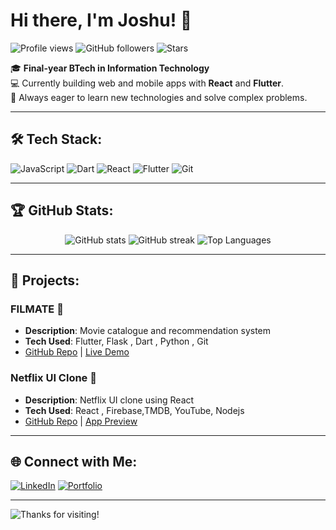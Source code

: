 # Hi there, I'm Joshu! 👋

![Profile views](https://komarev.com/ghpvc/?username=YourGitHubUsername&color=blue)
![GitHub followers](https://img.shields.io/github/followers/YourGitHubUsername?label=Follow&style=social)
![Stars](https://img.shields.io/github/stars/YourGitHubUsername?affiliations=OWNER&style=social)

🎓 **Final-year BTech in Information Technology**  
💻 Currently building web and mobile apps with **React** and **Flutter**.  
🌱 Always eager to learn new technologies and solve complex problems.

---
 
## 🛠️ Tech Stack:
![JavaScript](https://img.shields.io/badge/JavaScript-%23323330.svg?style=flat&logo=javascript&logoColor=%23F7DF1E)
![Dart](https://img.shields.io/badge/Dart-%230175C2.svg?style=flat&logo=dart&logoColor=white)
![React](https://img.shields.io/badge/React-%2320232a.svg?style=flat&logo=react&logoColor=%2361DAFB)
![Flutter](https://img.shields.io/badge/Flutter-%2302569B.svg?style=flat&logo=flutter&logoColor=white)
![Git](https://img.shields.io/badge/Git-%23F05033.svg?style=flat&logo=git&logoColor=white)


---

## 🏆 GitHub Stats:
<div align="center">
  <img src="https://github-readme-stats.vercel.app/api?username=YourGitHubUsername&show_icons=true&theme=radical" alt="GitHub stats" />
  <img src="https://github-readme-streak-stats.herokuapp.com/?user=YourGitHubUsername&theme=radical" alt="GitHub streak" />
  <img src="https://github-readme-stats.vercel.app/api/top-langs/?username=YourGitHubUsername&layout=compact&theme=radical" alt="Top Languages" />
</div>

---

## 🔧 Projects:
### FILMATE 📱
- **Description**: Movie catalogue and recommendation system 
- **Tech Used**: Flutter, Flask , Dart , Python , Git 
- [GitHub Repo](link) | [Live Demo](link)

###  Netflix UI Clone  🚀
- **Description**: Netflix UI clone using React 
- **Tech Used**: React , Firebase,TMDB, YouTube, Nodejs 
- [GitHub Repo](link) | [App Preview](link)

---

## 🌐 Connect with Me:
[![LinkedIn](https://img.shields.io/badge/LinkedIn-%230077B5.svg?style=flat&logo=linkedin&logoColor=white)](your-linkedin-link)
[![Portfolio](https://img.shields.io/badge/Portfolio-%23000000.svg?style=flat&logo=firefox&logoColor=white)](your-portfolio-link)

---

![Thanks for visiting!](https://readme-typing-svg.herokuapp.com?font=Roboto&color=%2336BCF7&size=24&vCenter=true&width=500&lines=Thanks+for+visiting+my+profile!+🚀)
